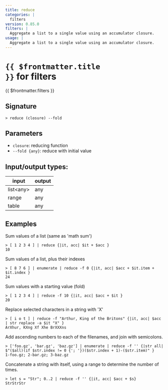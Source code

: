 ```yaml
---
title: reduce
categories: |
  filters
version: 0.85.0
filters: |
  Aggregate a list to a single value using an accumulator closure.
usage: |
  Aggregate a list to a single value using an accumulator closure.
---
```

<!-- This file is automatically generated. Please edit the command in https://github.com/nushell/nushell instead. -->

# <code>{{ $frontmatter.title }}</code> for filters

<div class='command-title'>{{ $frontmatter.filters }}</div>

## Signature

```> reduce (closure) --fold```

## Parameters

 -  `closure`: reducing function
 -  `--fold {any}`: reduce with initial value


## Input/output types:

| input     | output |
| --------- | ------ |
| list\<any\> | any    |
| range     | any    |
| table     | any    |
## Examples

Sum values of a list (same as 'math sum')
```shell
> [ 1 2 3 4 ] | reduce {|it, acc| $it + $acc }
10
```

Sum values of a list, plus their indexes
```shell
> [ 8 7 6 ] | enumerate | reduce -f 0 {|it, acc| $acc + $it.item + $it.index }
24
```

Sum values with a starting value (fold)
```shell
> [ 1 2 3 4 ] | reduce -f 10 {|it, acc| $acc + $it }
20
```

Replace selected characters in a string with 'X'
```shell
> [ i o t ] | reduce -f "Arthur, King of the Britons" {|it, acc| $acc | str replace -a $it "X" }
ArXhur, KXng Xf Xhe BrXXXns
```

Add ascending numbers to each of the filenames, and join with semicolons.
```shell
> ['foo.gz', 'bar.gz', 'baz.gz'] | enumerate | reduce -f '' {|str all| $"($all)(if $str.index != 0 {'; '})($str.index + 1)-($str.item)" }
1-foo.gz; 2-bar.gz; 3-baz.gz
```

Concatenate a string with itself, using a range to determine the number of times.
```shell
> let s = "Str"; 0..2 | reduce -f '' {|it, acc| $acc + $s}
StrStrStr
```
